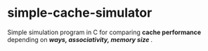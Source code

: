 # simple-cache-simulator
Simple simulation program in C for comparing <b> cache performance </b> depending on <b><i> ways, associativity, memory size </i></b>.
